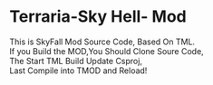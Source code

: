 # Terraria-Sky Hell- Mod
This is SkyFall Mod Source Code, Based On TML.  
If you Build the MOD,You Should Clone Soure Code,  
The Start TML Build Update Csproj,  
Last Compile into TMOD and Reload!